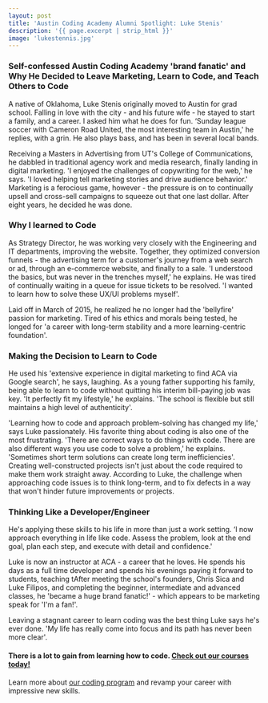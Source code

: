 ```yaml
---
layout: post
title: 'Austin Coding Academy Alumni Spotlight: Luke Stenis'
description: '{{ page.excerpt | strip_html }}'
image: 'lukestennis.jpg'
---
```



### **Self-confessed Austin Coding Academy 'brand fanatic' and Why He Decided to Leave Marketing, Learn to Code, and Teach Others to Code**

A native of Oklahoma, Luke Stenis originally moved to Austin for grad school. Falling in love with the city - and his future wife - he stayed to start a family, and a career. I asked him what he does for fun. ‘Sunday league soccer with Cameron Road United, the most interesting team in Austin,' he replies, with a grin. He also plays bass, and has been in several local bands.

Receiving a Masters in Advertising from UT's College of Communications, he dabbled in traditional agency work and media research, finally landing in digital marketing. 'I enjoyed the challenges of copywriting for the web,' he says. 'I loved helping tell marketing stories and drive audience behavior.' Marketing is a ferocious game, however - the pressure is on to continually upsell and cross-sell campaigns to squeeze out that one last dollar. After eight years, he decided he was done.



###  Why I learned to Code

As Strategy Director, he was working very closely with the Engineering and IT departments, improving the website. Together, they optimized conversion funnels - the advertising term for a customer's journey from a web search or ad, through an e-commerce website, and finally to a sale. 'I understood the basics, but was never in the trenches myself,' he explains. He was tired of continually waiting in a queue for issue tickets to be resolved. 'I wanted to learn how to solve these UX/UI problems myself'.

Laid off in March of 2015, he realized he no longer had the 'bellyfire' passion for marketing. Tired of his ethics and morals being tested, he longed for 'a career with long-term stability and a more learning-centric foundation'.



### Making the Decision to Learn to Code

He used his 'extensive experience in digital marketing to find ACA via Google search', he says, laughing. As a young father supporting his family, being able to learn to code without quitting his interim bill-paying job was key. 'It perfectly fit my lifestyle,' he explains. 'The school is flexible but still maintains a high level of authenticity'.

'Learning how to code and approach problem-solving has changed my life,' says Luke passionately. His favorite thing about coding is also one of the most frustrating. 'There are correct ways to do things with code. There are also different ways you use code to solve a problem,' he explains. 'Sometimes short term solutions can create long term inefficiencies'. Creating well-constructed projects isn't just about the code required to make them work straight away. According to Luke, the challenge when approaching code issues is to think long-term, and to fix defects in a way that won't hinder future improvements or projects.



### Thinking Like a Developer/Engineer

He's applying these skills to his life in more than just a work setting. ‘I now approach everything in life like code. Assess the problem, look at the end goal, plan each step, and execute with detail and confidence.'

Luke is now an instructor at ACA - a career that he loves. He spends his days as a full time developer and spends his evenings paying it forward to students, teaching tAfter meeting the school's founders, Chris Sica and Luke Filipos, and completing the beginner, intermediate and advanced classes, he 'became a huge brand fanatic!' - which appears to be marketing speak for 'I'm a fan!'.

Leaving a stagnant career to learn coding was the best thing Luke says he's ever done. 'My life has really come into focus and its path has never been more clear'.



#### **There is a lot to gain from learning how to code**. [Check out our courses today!](/courses)

  Learn more about [our coding program](/) and revamp your career with impressive new skills.

